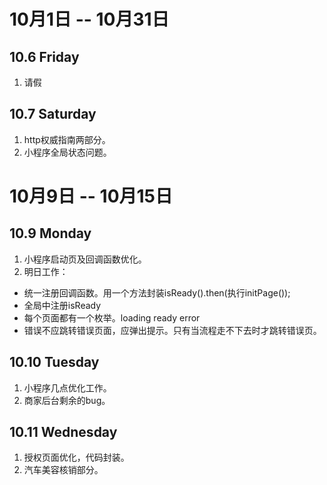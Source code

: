 # 10月1日 -- 10月31日

## 10.6 Friday
1. 请假

## 10.7 Saturday
1. http权威指南两部分。
2. 小程序全局状态问题。

# 10月9日 -- 10月15日

## 10.9 Monday
1. 小程序启动页及回调函数优化。
2. 明日工作：
* 统一注册回调函数。用一个方法封装isReady().then(执行initPage());  
* 全局中注册isReady  
* 每个页面都有一个枚举。loading ready error  
* 错误不应跳转错误页面，应弹出提示。只有当流程走不下去时才跳转错误页。  

## 10.10 Tuesday
1. 小程序几点优化工作。
2. 商家后台剩余的bug。

## 10.11 Wednesday
1. 授权页面优化，代码封装。
2. 汽车美容核销部分。